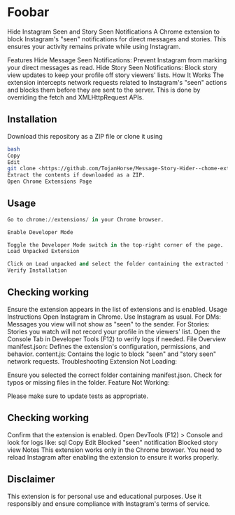# Foobar

Hide Instagram Seen and Story Seen Notifications
A Chrome extension to block Instagram's "seen" notifications for direct messages and stories. This ensures your activity remains private while using Instagram.

Features
Hide Message Seen Notifications: Prevent Instagram from marking your direct messages as read.
Hide Story Seen Notifications: Block story view updates to keep your profile off story viewers' lists.
How It Works
The extension intercepts network requests related to Instagram's "seen" actions and blocks them before they are sent to the server. This is done by overriding the fetch and XMLHttpRequest APIs.

## Installation

Download this repository as a ZIP file or clone it using

```bash
bash
Copy
Edit
git clone <https://github.com/TojanHorse/Message-Story-Hider--chome-extension.git>
Extract the contents if downloaded as a ZIP.
Open Chrome Extensions Page
```

## Usage

```python
Go to chrome://extensions/ in your Chrome browser.

Enable Developer Mode

Toggle the Developer Mode switch in the top-right corner of the page.
Load Unpacked Extension

Click on Load unpacked and select the folder containing the extracted files (manifest.json, content.js).
Verify Installation
```

## Checking working

Ensure the extension appears in the list of extensions and is enabled.
Usage Instructions
Open Instagram in Chrome.
Use Instagram as usual.
For DMs: Messages you view will not show as "seen" to the sender.
For Stories: Stories you watch will not record your profile in the viewers' list.
Open the Console Tab in Developer Tools (F12) to verify logs if needed.
File Overview
manifest.json: Defines the extension's configuration, permissions, and behavior.
content.js: Contains the logic to block "seen" and "story seen" network requests.
Troubleshooting
Extension Not Loading:

Ensure you selected the correct folder containing manifest.json.
Check for typos or missing files in the folder.
Feature Not Working:

Please make sure to update tests as appropriate.

## Checking working
Confirm that the extension is enabled.
Open DevTools (F12) > Console and look for logs like:
sql
Copy
Edit
Blocked "seen" notification
Blocked story view
Notes
This extension works only in the Chrome browser.
You need to reload Instagram after enabling the extension to ensure it works properly.

## Disclaimer
This extension is for personal use and educational purposes. Use it responsibly and ensure compliance with Instagram's terms of service.
